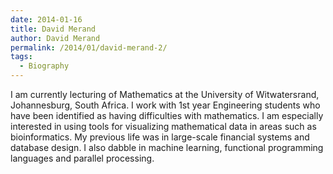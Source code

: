 ```yaml
---
date: 2014-01-16
title: David Merand
author: David Merand
permalink: /2014/01/david-merand-2/
tags:
  - Biography
---
```

I am currently lecturing of Mathematics at the University of Witwatersrand, Johannesburg, South Africa. I work with 1st year Engineering students who have been identified as having difficulties with mathematics. I am especially interested in using tools for visualizing mathematical data in areas such as bioinformatics. My previous life was in large-scale financial systems and database design. I also dabble in machine learning, functional programming languages and parallel processing.
